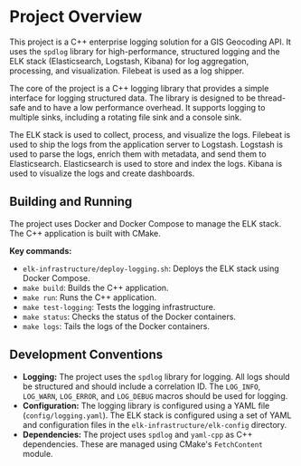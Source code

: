 # Project Overview

This project is a C++ enterprise logging solution for a GIS Geocoding API. It uses the `spdlog` library for high-performance, structured logging and the ELK stack (Elasticsearch, Logstash, Kibana) for log aggregation, processing, and visualization. Filebeat is used as a log shipper.

The core of the project is a C++ logging library that provides a simple interface for logging structured data. The library is designed to be thread-safe and to have a low performance overhead. It supports logging to multiple sinks, including a rotating file sink and a console sink.

The ELK stack is used to collect, process, and visualize the logs. Filebeat is used to ship the logs from the application server to Logstash. Logstash is used to parse the logs, enrich them with metadata, and send them to Elasticsearch. Elasticsearch is used to store and index the logs. Kibana is used to visualize the logs and create dashboards.

## Building and Running

The project uses Docker and Docker Compose to manage the ELK stack. The C++ application is built with CMake.

**Key commands:**

*   `elk-infrastructure/deploy-logging.sh`: Deploys the ELK stack using Docker Compose.
*   `make build`: Builds the C++ application.
*   `make run`: Runs the C++ application.
*   `make test-logging`: Tests the logging infrastructure.
*   `make status`: Checks the status of the Docker containers.
*   `make logs`: Tails the logs of the Docker containers.

## Development Conventions

*   **Logging:** The project uses the `spdlog` library for logging. All logs should be structured and should include a correlation ID. The `LOG_INFO`, `LOG_WARN`, `LOG_ERROR`, and `LOG_DEBUG` macros should be used for logging.
*   **Configuration:** The logging library is configured using a YAML file (`config/logging.yaml`). The ELK stack is configured using a set of YAML and configuration files in the `elk-infrastructure/elk-config` directory.
*   **Dependencies:** The project uses `spdlog` and `yaml-cpp` as C++ dependencies. These are managed using CMake's `FetchContent` module.
